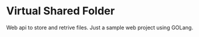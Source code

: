 Virtual Shared Folder
==================================

Web api to store and retrive files. Just a sample web project using GOLang.
